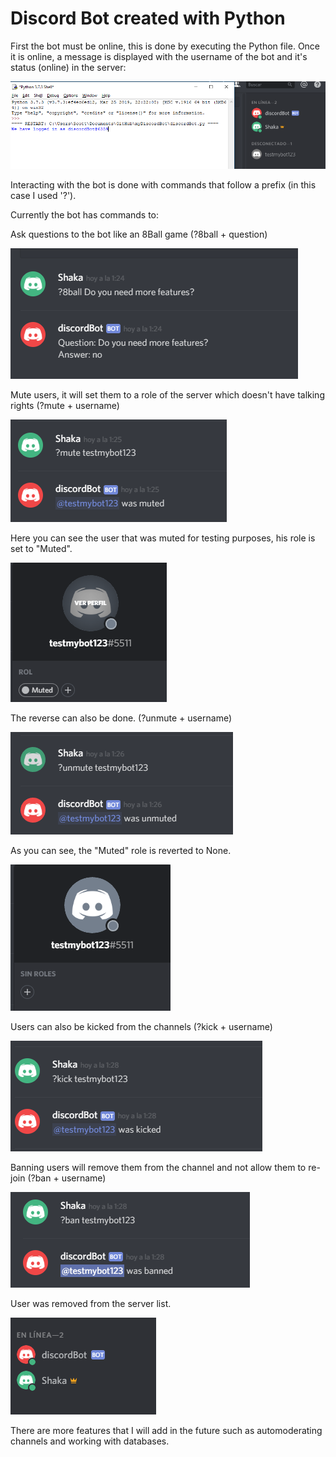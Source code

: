 <h1>Discord Bot created with Python</h1>

First the bot must be online, this is done by executing the Python file.
Once it is online, a message is displayed with the username of the bot and it's status (online) in the server:


<img src= "images/pythonBot1.PNG" > 

Interacting with the bot is done with commands that follow a prefix (in this case I used '?').

Currently the bot has commands to:

Ask questions to the bot like an 8Ball game (?8ball + question)

<img src= "images/pythonBot2.PNG" > 

Mute users, it will set them to a role of the server which doesn't have talking rights (?mute + username)

<img src= "images/pythonBot3.PNG" > 

Here you can see the user that was muted for testing purposes, his role is set to "Muted".

<img src= "images/pythonBot4.PNG" > 

The reverse can also be done. (?unmute + username)

<img src= "images/pythonBot5.PNG" > 

As you can see, the "Muted" role is reverted to None.

<img src= "images/pythonBot6.PNG" > 

Users can also be kicked from the channels (?kick + username)

<img src= "images/pythonBot7.PNG" > 

Banning users will remove them from the channel and not allow them to re-join (?ban + username)

<img src= "images/pythonBot8.PNG" > 

User was removed from the server list.

<img src= "images/pythonBot9.PNG" > 


There are more features that I will add in the future such as automoderating channels and working with databases.

